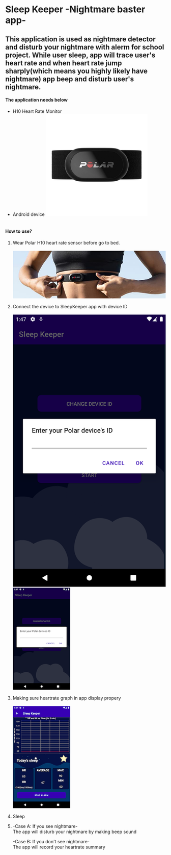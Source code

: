 # Sleep Keeper -Nightmare baster app-

## This application is used as nightmare detector and disturb your nightmare with alerm for school project. While user sleep, app will trace user's heart rate and when heart rate jump sharply(which means you highly likely have nightmare) app beep and disturb user's nightmare.

#### The application needs below

- H10 Heart Rate Monitor<Any Polar product will do>
- Android device
![polar](/image/polar.png)<br/><br/>

#### How to use?

1. Wear Polar H10 heart rate sensor before go to bed.<br/><br/>
  ![wear](/image/wear.jpg)
2. Connect the device to SleepKeeper app with device ID<br/><br/>
![id](/image/id.png)<br/>
![ble](/image/changeid.png)
3. Making sure heartrate graph in app display propery<br/><br/>
![hr](/image/mainhr.png)<br/>
4. Sleep  
  
5. -Case A: If you see nightmare-<br/>
   The app will disturb your nightmare by making beep sound
  
   -Case B: If you don't see nightmare-<br/>
    The app will record your heartrate summary
